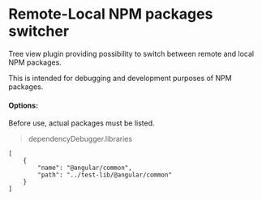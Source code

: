 # Remote-Local NPM packages switcher
Tree view plugin providing possibility to switch between remote and local NPM packages.

This is intended for debugging and development purposes of NPM packages.


#### Options:
Before use, actual packages must be listed.

> dependencyDebugger.libraries
```
[
    {
        "name": "@angular/common",
        "path": "../test-lib/@angular/common"
    }
]
```